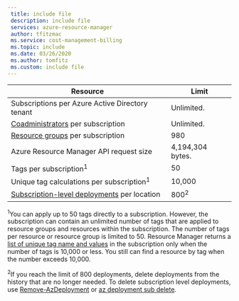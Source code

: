 ```yaml
---
 title: include file
 description: include file
 services: azure-resource-manager
 author: tfitzmac
 ms.service: cost-management-billing
 ms.topic: include
 ms.date: 03/26/2020
 ms.author: tomfitz
 ms.custom: include file
---
```


| Resource | Limit |
| --- | --- |
| Subscriptions per Azure Active Directory tenant | Unlimited. |
| [Coadministrators](../articles/cost-management-billing/manage/add-change-subscription-administrator.md) per subscription |Unlimited. |
| [Resource groups](../articles/azure-resource-manager/management/overview.md) per subscription |980 |
| Azure Resource Manager API request size |4,194,304 bytes. |
| Tags per subscription<sup>1</sup> |50 |
| Unique tag calculations per subscription<sup>1</sup> | 10,000 |
| [Subscription-level deployments](../articles/azure-resource-manager/templates/deploy-to-subscription.md) per location | 800<sup>2</sup> |

<sup>1</sup>You can apply up to 50 tags directly to a subscription. However, the subscription can contain an unlimited number of tags that are applied to resource groups and resources within the subscription. The number of tags per resource or resource group is limited to 50. Resource Manager returns a [list of unique tag name and values](/rest/api/resources/tags) in the subscription only when the number of tags is 10,000 or less. You still can find a resource by tag when the number exceeds 10,000.  

<sup>2</sup>If you reach the limit of 800 deployments, delete deployments from the history that are no longer needed. To delete subscription level deployments, use [Remove-AzDeployment](/powershell/module/az.resources/Remove-AzDeployment) or [az deployment sub delete](/cli/azure/deployment/sub?view=azure-cli-latest#az-deployment-sub-delete).
